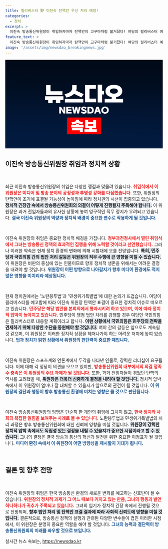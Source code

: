 ```yaml
---
title: 필리버스터 野 이진숙 탄핵안 우선 처리 예정!
categories:
  - 정치
excerpt: >
  이진숙 방송통신위원장이 취임하자마자 탄핵안이 고구마처럼 불거졌다! 여당의 필리버스터 예고 속, 민주당은 즉각적인 행보에 나섰다. 과연 이 위원장은 위기를 넘길 수 있을까? 클릭하여 정치의 격변 속으로 들어가 보세요!
feature_text: >
  이진숙 방송통신위원장이 취임하자마자 탄핵안이 고구마처럼 불거졌다! 여당의 필리버스터 예고 속, 민주당은 즉각적인 행보에 나섰다. 과연 이 위원장은 위기를 넘길 수 있을까? 클릭하여 정치의 격변 속으로 들어가 보세요!
image: '/assets/img/newsdao_breakingnews.jpg'
---
```


<p><img src="/assets/img/newsdao_breakingnews.jpg" alt="flaretime 속보" /></p>

<h2 data-ke-size="size26">이진숙 방송통신위원장 취임과 정치적 상황</h2>

<p data-ke-size="size16">&nbsp;</p>

<p>최근 이진숙 방송통신위원장의 취임은 다양한 쟁점과 맞물려 있습니다. <b><span style="color: #ee2323;">취임식에서 이 위원장은 미디어 및 방송 분야의 공정성과 투명성 강화를 다짐했습니다.</span></b> 또한, 위원장의 탄핵안이 조기에 표결될 가능성이 높아짐에 따라 정치권의 시선이 집중되고 있습니다. <b><span style="background-color: #21538527;">정치적 긴장감 속에서 방송통신위원회의 의결이 어떻게 진행될지 주목해야 합니다.</span></b> 이 위원장은 과거 전임자들과의 유사한 상황에 놓여 영구적인 직무 정지가 우려되고 있습니다. <b><span style="color: #1a5490;">결국 이진숙 위원장의 역량과 정치적 배경이 중요한 변수로 작용하게 될 것입니다.</span></b></p>

<p data-ke-size="size16">&nbsp;</p>

<p>이진숙 위원장의 취임은 중요한 정치적 배경을 가집니다. <b><span style="color: #ee2323;">정부과천청사에서 열린 취임식에서 그녀는 방송통신 정책의 효과적인 집행을 위해 노력할 것이라고 선언했습니다.</span></b> 그러나 이러한 약속은 현재 정치 환경의 변화에 의해 시험대에 오를 전망입니다. <b><span style="background-color: #21538527;">특히, 민주당과 국민의힘 간의 법안 처리 갈등은 위원장의 직무 수행에 큰 영향을 미칠 수 있습니다.</span></b> 이 위원장은 비판의 중심에 있는 인물이므로 향후 정치적 생존을 위해서는 어려운 결정을 내려야 할 것입니다. <b><span style="color: #1a5490;">위원장이 어떤 방향으로 나아갈지가 향후 미디어 환경에도 적지 않은 영향을 미치리라 예상됩니다.</span></b></p>

<p data-ke-size="size16">&nbsp;</p>

<p>현재 정치권에서는 '노란봉투법'과 '민생위기특별법'에 대한 논의가 뜨겁습니다. 여당이 필리버스터를 예고함에 따라 이진숙 위원장 탄핵안 표결이 중요한 정치적 이슈로 떠오르고 있습니다. <b><span style="color: #ee2323;">민주당은 해당 법안을 본회의에서 통과시키려 하고 있으며, 이에 따라 정치적 압박이 높아지고 있습니다.</span></b> 민주당이 쟁점 법안 처리를 강행할 경우 여당인 국민의힘은 필리버스터로 대응할 계획이라고 합니다. <b><span style="background-color: #21538527;">이런 상황에서 국민의힘은 민주당의 전략을 견제하기 위해 다양한 수단을 동원해야 할 것입니다.</span></b> 여야 간의 갈등은 앞으로도 계속될 것 같으며, 이 위원장은 이러한 정치적 상황을 헤쳐나가야 하는 어려운 처지에 놓여 있습니다. <b><span style="color: #1a5490;">법과 정치가 얽힌 상황에서 위원장의 판단력이 중요한 때입니다.</span></b></p>

<p data-ke-size="size16">&nbsp;</p>

<p>이진숙 위원장은 스포츠계와 언론계에서 두각을 나타낸 인물로, 강력한 리더십이 요구됩니다. 이에 대해 각 정당이 의견을 모으고 있지만, <b><span style="color: #ee2323;">방송통신위원회 내부에서의 의결 정족수 충족은 이 위원장의 주요 과제가 될 것입니다.</span></b> 또한, 과거 전임자들이 겪었던 탄핵의 역사를 고려했을 때, <b><span style="background-color: #21538527;">위원장은 더욱더 신중하게 결정을 내려야 할 것입니다.</span></b> 정치적 압박 속에서 이 위원장이 얼마나 잘 대처할 수 있을지가 앞으로의 관건이 될 것입니다. <b><span style="color: #1a5490;">이 위원장의 결단과 행동이 향후 방송통신 환경에 미치는 영향은 클 것으로 판단됩니다.</span></b></p>

<p data-ke-size="size16">&nbsp;</p>

<p>이진숙 방송통신위원장의 임명은 단순히 한 개인의 취임에 그치지 않고, <b><span style="color: #ee2323;">한국 정치와 사회의 복잡한 얽힘을 보여주는 사례로 볼 수 있습니다.</span></b> 노란봉투법과 민생위기특별법의 처리 과정은 향후 방송통신위원회에 대한 신뢰에 영향을 미칠 것입니다. <b><span style="background-color: #21538527;">위원장이 강력한 정치적 압박 속에서도 독립성 있는 결정을 내릴 수 있을지가 중요한 시점이라고 할 수 있습니다.</span></b> 그녀의 결정은 결국 방송과 통신의 혁신과 발전을 위한 중요한 이정표가 될 것입니다. <b><span style="color: #1a5490;">미디어 환경 속에서 이 위원장이 어떤 방향성을 제시할지 기대가 됩니다.</span></b></p>

<p data-ke-size="size16">&nbsp;</p>

<h2 data-ke-size="size26">결론 및 향후 전망</h2>

<p data-ke-size="size16">&nbsp;</p>

<p>이진숙 위원장의 취임은 한국 방송통신 환경의 새로운 변화를 예고하는 신호탄이 될 수 있습니다. <b><span style="color: #ee2323;">위원장의 정치적 과제가 그 어느 때보다 커지고 있는 만큼, 그녀의 행동과 발언 하나하나가 귀추가 주목되고 있습니다.</span></b> 그녀의 임기가 정치적 긴장 속에서 진행될 것으로 전망되며, <b><span style="background-color: #21538527;">향후 법안 처리 및 탄핵안 표결 결과에 따라 사회적 신뢰도에 영향을 미칠 것입니다.</span></b> 결론적으로, 방송통신 정책의 실행과 관련된 다양한 변수들이 겹친 이러한 시점에서, 이 위원장은 분명히 중요한 역할을 해야 할 것입니다. <b><span style="color: #1a5490;">그녀의 능력과 결단력이 방송통신위원회의 미래를 좌우할 것으로 보입니다.</span></b></p>
실시간 뉴스 속보는, <a href="https://newsdao.kr" rel="dofollow">https://newsdao.kr</a>


